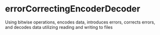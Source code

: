 # errorCorrectingEncoderDecoder
 Using bitwise operations, encodes data, introduces errors, corrects errors, and decodes data utilizing reading and writing to files
